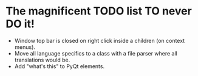 # The magnificent TODO list TO never DO it!

- Window top bar is closed on right click inside a children (on context menus).
- Move all language specifics to a class with a file parser where all translations would be.
- Add "what's this" to PyQt elements.